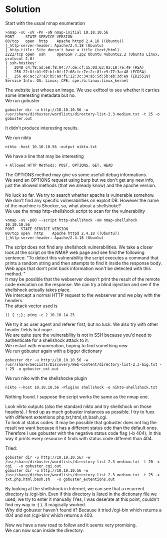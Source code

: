 # Solution

Start with the usual nmap enumeration
```
>nmap -sC -sV -Pn -oN nmap-initial 10.10.10.56
PORT     STATE SERVICE VERSION
80/tcp   open  http    Apache httpd 2.4.18 ((Ubuntu))
|_http-server-header: Apache/2.4.18 (Ubuntu)
|_http-title: Site doesn't have a title (text/html).
2222/tcp open  ssh     OpenSSH 7.2p2 Ubuntu 4ubuntu2.2 (Ubuntu Linux; protocol 2.0)
| ssh-hostkey: 
|   2048 c4:f8:ad:e8:f8:04:77:de:cf:15:0d:63:0a:18:7e:49 (RSA)
|   256 22:8f:b1:97:bf:0f:17:08:fc:7e:2c:8f:e9:77:3a:48 (ECDSA)
|_  256 e6:ac:27:a3:b5:a9:f1:12:3c:34:a5:5d:5b:eb:3d:e9 (ED25519)
Service Info: OS: Linux; CPE: cpe:/o:linux:linux_kernel
```

The website just whoes an image. We use exiftool to see whether it carries some interesting metadata but no.  
We run gobuster
```
gobuster dir -u http://10.10.10.56 -w /usr/share/dirbuster/wordlists/directory-list-2.3-medium.txt -t 25 -o gobuster.out
```
It didn't produce interesting results.  

We run nikto
```
nikto -host 10.10.10.56 -output nikto.txt
```
We have a line that may be interesting
```
+ Allowed HTTP Methods: POST, OPTIONS, GET, HEAD
```
The OPTIONS method may give us some usefull debug informations.  
We send an OPTIONS request using burp but we don't get any new info, just the allowed methods (that we already know) and the apache version.  

No luck so far. We try to search whether apache is vulnerable somehow.  
We don't find any specific vulnerabilities on exploit DB. However the name of the machine is Shocker, so, what about a shellshoke?  
We use the nmap http-shellshock script to scan for the vulnerability
```
>nmap -sV -p80 --script http-shellshock -oN nmap-shellshock 10.10.10.56
PORT   STATE SERVICE VERSION
80/tcp open  http    Apache httpd 2.4.18 ((Ubuntu))
|_http-server-header: Apache/2.4.18 (Ubuntu)
```
The script does not find any shellshock vulnerabilities. We take a closer look at the script on the NMAP web page and see find the following sentence: "To detect this vulnerability the script executes a command that prints a random string and then attempts to find it inside the response body. Web apps that don't print back information won't be detected with this method. "  
It may be possible that the webserver doesn't print the result of the remote code execution on the response. We can try a blind injection and see if the shellshock actually takes place.  
We intercept a normal HTTP request to the webserver and we play with the headers.  
The attack vector used is 
```
() { :;}; ping -c 2 10.10.14.25
```
We try it as user agent and referer first, but no luck. We also try with other header fields but nope.  
We are quite sure the vulnerability is not in SSH because you'd need to authenticate for a shellshock attack to it.  
We restart with enumeration, hoping to find something new.  
We run gobuster again with a bigger dictionary
```
gobuster dir -u http://10.10.10.56 -w /usr/share/SecLists/Discovery/Web-Content/directory-list-2.3-big.txt -t 25 -o gobuster_ext.out
```

We run niko with the shellshocke plugin
```
nikto --host 10.10.10.56 -Plugins shellshock -o nikto-shellshock.txt
```
Nothing found. I suppose the script works the same as the nmap one.

Look nikto outputs (also the standard nikto and try shellshock on those headers).
I fired up as much gobuster instances as possible. I try to fuxx with different extentions php,txt,html,sh,bash,cgi.  
To look at status codes. It  may be possible that gobuster does not log the result we want because it has a different status cde than the default ones. Therefore I use gobuster with the negative status code flag (-b 404). In this way it prints every resource it finds with status code different than 404.  


Tried:
```
gobuster dir -u http://10.10.10.56/ -w /usr/share/dirbuster/wordlists/directory-list-2.3-medium.txt -t 20 -x cgi   -o gobuster_cgi.out
gobuster dir -u http://10.10.10.56 -w /usr/share/dirbuster/wordlists/directory-list-2.3-medium.txt -t 25 -x txt,php,html,bash,sh   -o gobuster_extentions.out
 ```

By looking at the shellshock in Internet, we can see that a recurrent directory is /cgi-bin. Even if this directory is listed in the dictionary file we used, we try to enter it manually (Yes, I was deserate at this point, couldn't find my way in :(  ). It magically worked.  
Why did gobuster haven't found it? Because it tried /cgi-bin which returns a 404 and not /cgi-bin/ which returns a 403. 

Now we have a new road to follow and it seems very promising.  
We can now scan inside the directory.  
